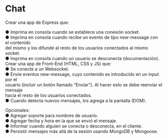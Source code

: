 # Chat

Crear una app de Express que:<br>

● Imprima en consola cuando se establece una conexión socket.<br>
● Imprima en consola cuando recibe un evento de tipo new-message con el contenido<br>
del mismo y los difunde al resto de los usuarios conectados al mismo socket.<br>
● Imprima en consola cuando un usuario se desconecta (documentación).<br>
Crear una app de Front-End (HTML, CSS y JS) que:<br>
● Se conecte a un Websocket.<br>
● Envíe eventos new-message, cuyo contenido es introducido en un input por el<br>
usuario (incluir un botón llamado “Enviar”). Al hacer esto se debe reenviar el mensaje<br>
hacia el resto de los usuarios conectados.<br>
● Cuando detecta nuevos mensajes, los agrega a la pantalla (DOM).<br>

Opcionales:<br>
● Agregar soporte para nombres de usuario.<br>
● Agregar fecha y hora en la que se envió el mensaje.<br>
● Informar cuando alguien se conecta o desconecta, en el cliente.<br>
● Persistir mensajes más allá de la sesión usando MongoDB y Mongoose.<br>
